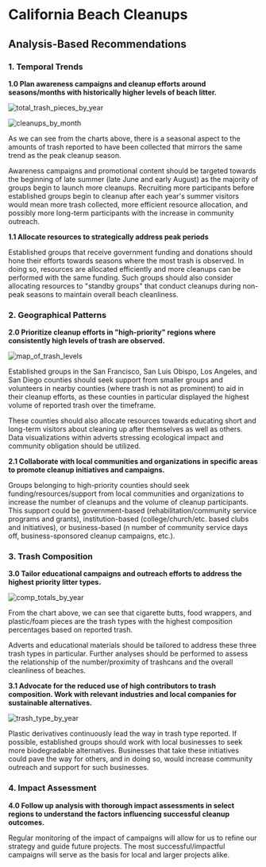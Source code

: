 # California Beach Cleanups

## Analysis-Based Recommendations

### 1. Temporal Trends

__1.0 Plan awareness campaigns and cleanup efforts around seasons/months with historically higher levels of beach litter.__<br />

![total_trash_pieces_by_year](total_trash_by_m.png)

![cleanups_by_month](cleanups_by_m_1.png)

As we can see from the charts above, there is a seasonal aspect to the amounts of trash reported to have been collected that mirrors the same trend as the peak cleanup season.

Awareness campaigns and promotional content should be targeted towards the beginning of late summer (late June and early August) as the majority of groups begin to launch more cleanups. Recruiting more participants before established groups begin to cleanup after each year's summer visitors would mean more trash collected, more efficient resource allocation, and possibly more long-term participants with the increase in community outreach.

__1.1 Allocate resources to strategically address peak periods__

Established groups that receive government funding and donations should hone their efforts towards seasons where the most trash is observed. In doing so, resources are allocated efficiently and more cleanups can be performed with the same funding. Such groups should also consider allocating resources to "standby groups" that conduct cleanups during non-peak seasons to maintain overall beach cleanliness.

### 2. Geographical Patterns

__2.0 Prioritize cleanup efforts in "high-priority" regions where consistently high levels of trash are observed.__

![map_of_trash_levels](map_of_trash_comp.png)

Established groups in the San Francisco, San Luis Obispo, Los Angeles, and San Diego counties should seek support from smaller groups and volunteers in nearby counties (where trash is not as prominent) to aid in their cleanup efforts, as these counties in particular displayed the highest volume of reported trash over the timeframe.

These counties should also allocate resources towards educating short and long-term visitors about cleaning up after themselves as well as others. Data visualizations within adverts stressing ecological impact and community obligation should be utilized.

__2.1 Collaborate with local communities and organizations in specific areas to promote cleanup initiatives and campaigns.__

Groups belonging to high-priority counties should seek funding/resources/support from local communities and organizations to increase the number of cleanups and the volume of cleanup participants. This support could be government-based (rehabilitation/community service programs and grants), institution-based (college/church/etc. based clubs and initiatives), or business-based (n number of community service days off, business-sponsored cleanup campaigns, etc.).

### 3. Trash Composition

__3.0 Tailor educational campaigns and outreach efforts to address the highest priority litter types.__

![comp_totals_by_year](comp_totals_by_y.png)

From the chart above, we can see that cigarette butts, food wrappers, and plastic/foam pieces are the trash types with the highest composition percentages based on reported trash.

Adverts and educational materials should be tailored to address these three trash types in particular. Further analyses should be performed to assess the relationship of the number/proximity of trashcans and the overall cleanliness of beaches.

__3.1 Advocate for the reduced use of high contributors to trash composition. Work with relevant industries and local companies for sustainable alternatives.__

![trash_type_by_year](trash_type_by_y.png)

Plastic derivatives continuously lead the way in trash type reported. If possible, established groups should work with local businesses to seek more biodegradable alternatives. Businesses that take these initiatives could pave the way for others, and in doing so, would increase community outreach and support for such businesses.

### 4. Impact Assessment

__4.0 Follow up analysis with thorough impact assessments in select regions to understand the factors influencing successful cleanup outcomes.__

Regular monitoring of the impact of campaigns will allow for us to refine our strategy and guide future projects. The most successful/impactful campaigns will serve as the basis for local and larger projects alike.